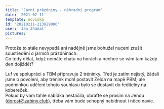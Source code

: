 ```yaml
---
title: 'Jarní prázdniny - náhradní program'
date: '2021-02-11'
template: novinka
id: '20210211-213829000'
user: 'Jan Zháňal'
pictures:
---
```

Protože to stále nevypadá ani nadějně jsme bohužel nuceni zrušit soustředění o jarních prázdninách.  
Co tedy dělat, když nemáte chatu na horách a nechce se vám tam každý den dojíždět?  

Luf ve spolupráci s TBM připravuje 2 tréninky. Třetí je zatím nejistý, žádali jsme o povolení, aby trénink mohl postavit Zelda na mapě PBM, ale podmínkou udělení tohoto souhlasu bylo se dostavit do ředitelny na kobereček.  
Pokud by vám tahle nabídka nestačila, obraťte se prosím na Jendu (dorost@zabiny.club), třeba vám bude schopný nabídnout i něco navíc.
